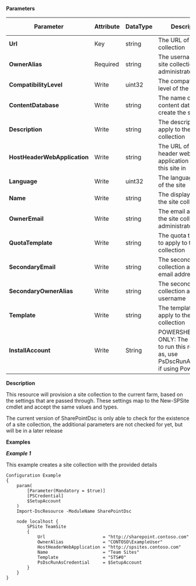 **Parameters**

| Parameter | Attribute | DataType | Description | Allowed Values |
| --- | --- | --- | --- | --- |
| **Url** | Key | string | The URL of the site collection | |
| **OwnerAlias** | Required | string | The username of the site collection administrator | |
| **CompatibilityLevel** | Write | uint32 | The compatibility level of the site | |
| **ContentDatabase** | Write | string | The name of the content database to create the site in | |
| **Description** | Write | string | The description to apply to the site collection | |
| **HostHeaderWebApplication** | Write | string | The URL of the host header web application to create this site in | |
| **Language** | Write | uint32 | The language code of the site | |
| **Name** | Write | string | The display name of the site collection | |
| **OwnerEmail** | Write | string | The email address of the site collection administrator | |
| **QuotaTemplate** | Write | string | The quota template to apply to the site collection | |
| **SecondaryEmail** | Write | string | The secondary site collection admin email address | |
| **SecondaryOwnerAlias** | Write | string | The secondary site collection admin username | |
| **Template** | Write | string | The template to apply to the site collection | |
| **InstallAccount** | Write | String | POWERSHELL 4 ONLY: The account to run this resource as, use PsDscRunAsAccount if using PowerShell 5 | |

**Description**

This resource will provision a site collection to the current farm, based on 
the settings that are passed through. These settings map to the New-SPSite 
cmdlet and accept the same values and types. 

The current version of SharePointDsc is only able to check for the existence 
of a site collection, the additional parameters are not checked for yet, but 
will be in a later release

**Examples**


***Example 1***

This example creates a site collection with the provided details


    Configuration Example 
    {
        param(
            [Parameter(Mandatory = $true)]
            [PSCredential]
            $SetupAccount
        )
        Import-DscResource -ModuleName SharePointDsc

        node localhost {
            SPSite TeamSite
            {
                Url                      = "http://sharepoint.contoso.com"
                OwnerAlias               = "CONTOSO\ExampleUser"
                HostHeaderWebApplication = "http://spsites.contoso.com"
                Name                     = "Team Sites"
                Template                 = "STS#0"
                PsDscRunAsCredential     = $SetupAccount
            }
        }
    }


